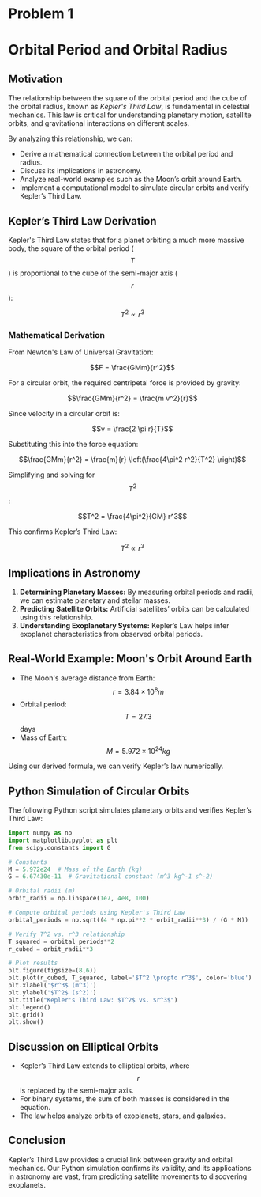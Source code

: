# Problem 1
# **Orbital Period and Orbital Radius**

## **Motivation**
The relationship between the square of the orbital period and the cube of the orbital radius, known as *Kepler's Third Law*, is fundamental in celestial mechanics. This law is critical for understanding planetary motion, satellite orbits, and gravitational interactions on different scales.

By analyzing this relationship, we can:
- Derive a mathematical connection between the orbital period and radius.
- Discuss its implications in astronomy.
- Analyze real-world examples such as the Moon’s orbit around Earth.
- Implement a computational model to simulate circular orbits and verify Kepler’s Third Law.

## **Kepler’s Third Law Derivation**
Kepler's Third Law states that for a planet orbiting a much more massive body, the square of the orbital period ($$T$$) is proportional to the cube of the semi-major axis ($$r$$):

$$T^2 \propto r^3$$

### **Mathematical Derivation**
From Newton's Law of Universal Gravitation:

$$F = \frac{GMm}{r^2}$$

For a circular orbit, the required centripetal force is provided by gravity:

$$\frac{GMm}{r^2} = \frac{m v^2}{r}$$

Since velocity in a circular orbit is:

$$v = \frac{2 \pi r}{T}$$

Substituting this into the force equation:

$$\frac{GMm}{r^2} = \frac{m}{r} \left(\frac{4\pi^2 r^2}{T^2} \right)$$

Simplifying and solving for $$T^2$$:

$$T^2 = \frac{4\pi^2}{GM} r^3$$

This confirms Kepler’s Third Law:

$$T^2 \propto r^3$$

## **Implications in Astronomy**
1. **Determining Planetary Masses:** By measuring orbital periods and radii, we can estimate planetary and stellar masses.
2. **Predicting Satellite Orbits:** Artificial satellites’ orbits can be calculated using this relationship.
3. **Understanding Exoplanetary Systems:** Kepler’s Law helps infer exoplanet characteristics from observed orbital periods.

## **Real-World Example: Moon's Orbit Around Earth**
- The Moon's average distance from Earth: $$r = 3.84 \times 10^8 m$$
- Orbital period: $$T = 27.3$$ days
- Mass of Earth: $$M = 5.972 \times 10^{24} kg$$

Using our derived formula, we can verify Kepler’s law numerically.

## **Python Simulation of Circular Orbits**
The following Python script simulates planetary orbits and verifies Kepler’s Third Law:

```python
import numpy as np
import matplotlib.pyplot as plt
from scipy.constants import G

# Constants
M = 5.972e24  # Mass of the Earth (kg)
G = 6.67430e-11  # Gravitational constant (m^3 kg^-1 s^-2)

# Orbital radii (m)
orbit_radii = np.linspace(1e7, 4e8, 100)

# Compute orbital periods using Kepler's Third Law
orbital_periods = np.sqrt((4 * np.pi**2 * orbit_radii**3) / (G * M))

# Verify T^2 vs. r^3 relationship
T_squared = orbital_periods**2
r_cubed = orbit_radii**3

# Plot results
plt.figure(figsize=(8,6))
plt.plot(r_cubed, T_squared, label='$T^2 \propto r^3$', color='blue')
plt.xlabel('$r^3$ (m^3)')
plt.ylabel('$T^2$ (s^2)')
plt.title("Kepler's Third Law: $T^2$ vs. $r^3$")
plt.legend()
plt.grid()
plt.show()
```

## **Discussion on Elliptical Orbits**
- Kepler’s Third Law extends to elliptical orbits, where $$r$$ is replaced by the semi-major axis.
- For binary systems, the sum of both masses is considered in the equation.
- The law helps analyze orbits of exoplanets, stars, and galaxies.

## **Conclusion**
Kepler’s Third Law provides a crucial link between gravity and orbital mechanics. Our Python simulation confirms its validity, and its applications in astronomy are vast, from predicting satellite movements to discovering exoplanets.